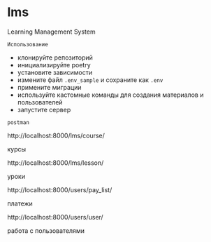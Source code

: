 # lms
Learning Management System

`Использование`
* клонируйте репозиторий 
* инициализируйте poetry
* установите зависимости
* измените файл `.env_sample` и сохраните как `.env`
* примените миграции
* используйте кастомные команды для создания материалов и пользователей
* запустите сервер

`postman`

http://localhost:8000/lms/course/

курсы

http://localhost:8000/lms/lesson/

уроки


http://localhost:8000/users/pay_list/

платежи

http://localhost:8000/users/user/

работа с пользователями